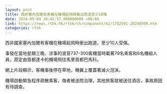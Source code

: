 ```yaml
---
layout: post
title: 西非塞內加爾有客機在機場起飛時衝出跑道至少10傷
date: 2024-05-09 20:41:57.000000000 +08:00
link: https://news.rthk.hk/rthk/ch/component/k2/1752501-20240509.htm
categories: rthk
---
```


西非國家塞內加爾有客機在機場起飛時衝出跑道，至少10人受傷。

事發在當地星期三晚，涉事的波音737-300客機當時載著79名乘客和6名機組人員，原定由首都達卡的機場飛往馬里首都巴馬科。

網上片段顯示，客機事後停在草地，機翼上覆蓋著滅火泡沫。

機場啟動緊急程序疏散乘客，傷者被送院治理，其他旅客就被送往酒店，事故原因有待調查。
